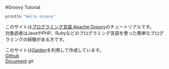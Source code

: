 #Groovy Tutorial

```groovy
println "Hello Groovy"
```

このサイトは[プログラミング言語 Apache Groovy](http://www.groovy-lang.org/)のチュートリアルです。  
対象読者はJavaやPHP、Rubyなどのプログラミング言語を使った簡単なプログラミングの経験がある方です。  

このサイトは[Gaiden](https://github.com/kobo/gaiden)を利用して作成しています。  
[Github](https://github.com/kobo/gaiden)  
[Document](http://kobo.github.io/gaiden/)  git 